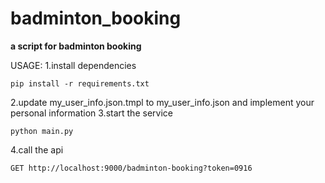# badminton_booking
**a script for badminton booking**

USAGE: 
1.install dependencies

~~~
pip install -r requirements.txt
~~~
2.update my_user_info.json.tmpl to my_user_info.json and implement your personal information
3.start the service
~~~
python main.py
~~~
4.call the api

~~~
GET http://localhost:9000/badminton-booking?token=0916
~~~
